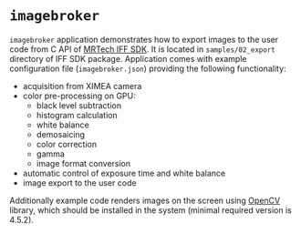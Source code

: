 # `imagebroker`

`imagebroker` application demonstrates how to export images to the user code from C API of [MRTech IFF SDK](https://mr-te.ch/iff-sdk).
It is located in `samples/02_export` directory of IFF SDK package.
Application comes with example configuration file (`imagebroker.json`) providing the following functionality:

* acquisition from XIMEA camera
* color pre-processing on GPU:
  * black level subtraction
  * histogram calculation
  * white balance
  * demosaicing
  * color correction
  * gamma
  * image format conversion
* automatic control of exposure time and white balance
* image export to the user code

Additionally example code renders images on the screen using [OpenCV](https://opencv.org/) library, which should be installed in the system (minimal required version is 4.5.2).
